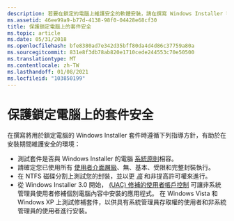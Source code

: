 ```yaml
---
description: 若要在鎖定的電腦上維護安全的軟體安裝，請在撰寫 Windows Installer 套件時遵守這些指導方針。
ms.assetid: 46ee99a9-b77d-4138-98f0-04428e68cf30
title: 保護鎖定電腦上的套件安全
ms.topic: article
ms.date: 05/31/2018
ms.openlocfilehash: bfe8380ad7e342d35bff80da4d4d86c37759a80a
ms.sourcegitcommit: 831e8f3db78ab820e1710cede244553c70e50500
ms.translationtype: MT
ms.contentlocale: zh-TW
ms.lasthandoff: 01/08/2021
ms.locfileid: "103850199"
---
```

# <a name="securing-packages-on-locked-down-computers"></a>保護鎖定電腦上的套件安全

在撰寫將用於鎖定電腦的 Windows Installer 套件時遵循下列指導方針，有助於在安裝期間維護安全的環境：

-   測試套件是否與 Windows Installer 的電腦 [系統原則](system-policy.md)相容。
-   請確定您已使用所有 [使用者介面層級](user-interface-levels.md)、無、基本、受限和完整封裝執行。
-   在 NTFS 磁碟分割上測試您的封裝，並以更 [*高*](e-gly.md) 和非提高許可權來進行。
-   從 Windows Installer 3.0 開始， [ (UAC) 修補的使用者帳戶控制](user-account-control--uac--patching.md) 可讓非系統管理員使用者修補個別電腦內容中安裝的應用程式。 在 Windows Vista 和 Windows XP 上測試修補套件，以供具有系統管理員存取權的使用者和非系統管理員的使用者進行安裝。

 

 



